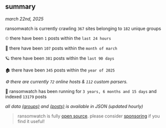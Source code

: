 
## summary
_march 22nd, 2025_

ransomwatch is currently crawling `367` sites belonging to `182` unique groups

⏲ there have been `1` posts within the `last 24 hours`

🦈 there have been `107` posts within the `month of march`

🪐 there have been `381` posts within the `last 90 days`

🏚 there have been `345` posts within the `year of 2025`

_⚙️ there are currently `72` online hosts & `112` custom parsers._

🦕 ransomwatch has been running for `3 years, 6 months and 15 days` and indexed `13179` posts

_all data  [(groups)](http://https://dataleak.hopeless99.top//groups) and [(posts)](http://https://dataleak.hopeless99.top//posts) is available in JSON (updated hourly)_

> ransomwatch is fully [open source](https://github.com/joshhighet/ransomwatch#ransomwatch--). please consider [sponsoring](https://github.com/sponsors/joshhighet) if you find it useful!
